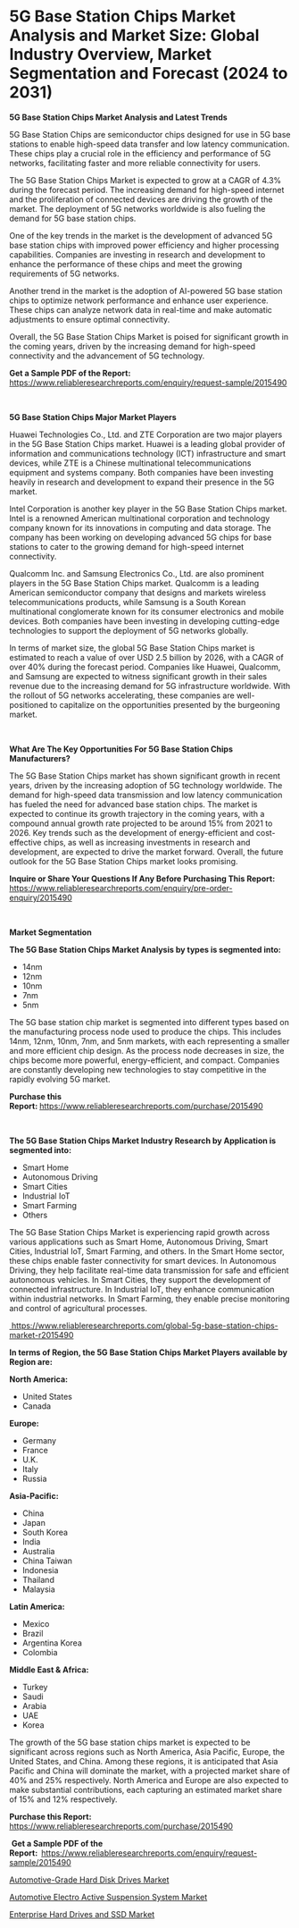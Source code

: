<p><h1>5G Base Station Chips Market Analysis and Market Size: Global Industry Overview, Market Segmentation and Forecast (2024 to 2031)</h1></p><p><strong>5G Base Station Chips Market Analysis and Latest Trends</strong></p>
<p><p>5G Base Station Chips are semiconductor chips designed for use in 5G base stations to enable high-speed data transfer and low latency communication. These chips play a crucial role in the efficiency and performance of 5G networks, facilitating faster and more reliable connectivity for users.</p><p>The 5G Base Station Chips Market is expected to grow at a CAGR of 4.3% during the forecast period. The increasing demand for high-speed internet and the proliferation of connected devices are driving the growth of the market. The deployment of 5G networks worldwide is also fueling the demand for 5G base station chips.</p><p>One of the key trends in the market is the development of advanced 5G base station chips with improved power efficiency and higher processing capabilities. Companies are investing in research and development to enhance the performance of these chips and meet the growing requirements of 5G networks.</p><p>Another trend in the market is the adoption of AI-powered 5G base station chips to optimize network performance and enhance user experience. These chips can analyze network data in real-time and make automatic adjustments to ensure optimal connectivity.</p><p>Overall, the 5G Base Station Chips Market is poised for significant growth in the coming years, driven by the increasing demand for high-speed connectivity and the advancement of 5G technology.</p></p>
<p><strong>Get a Sample PDF of the Report:&nbsp;</strong> <a href="https://www.reliableresearchreports.com/enquiry/request-sample/2015490">https://www.reliableresearchreports.com/enquiry/request-sample/2015490</a></p>
<p>&nbsp;</p>
<p><strong>5G Base Station Chips Major Market Players</strong></p>
<p><p>Huawei Technologies Co., Ltd. and ZTE Corporation are two major players in the 5G Base Station Chips market. Huawei is a leading global provider of information and communications technology (ICT) infrastructure and smart devices, while ZTE is a Chinese multinational telecommunications equipment and systems company. Both companies have been investing heavily in research and development to expand their presence in the 5G market. </p><p>Intel Corporation is another key player in the 5G Base Station Chips market. Intel is a renowned American multinational corporation and technology company known for its innovations in computing and data storage. The company has been working on developing advanced 5G chips for base stations to cater to the growing demand for high-speed internet connectivity.</p><p>Qualcomm Inc. and Samsung Electronics Co., Ltd. are also prominent players in the 5G Base Station Chips market. Qualcomm is a leading American semiconductor company that designs and markets wireless telecommunications products, while Samsung is a South Korean multinational conglomerate known for its consumer electronics and mobile devices. Both companies have been investing in developing cutting-edge technologies to support the deployment of 5G networks globally.</p><p>In terms of market size, the global 5G Base Station Chips market is estimated to reach a value of over USD 2.5 billion by 2026, with a CAGR of over 40% during the forecast period. Companies like Huawei, Qualcomm, and Samsung are expected to witness significant growth in their sales revenue due to the increasing demand for 5G infrastructure worldwide. With the rollout of 5G networks accelerating, these companies are well-positioned to capitalize on the opportunities presented by the burgeoning market.</p></p>
<p>&nbsp;</p>
<p><strong>What Are The Key Opportunities For 5G Base Station Chips Manufacturers?</strong></p>
<p><p>The 5G Base Station Chips market has shown significant growth in recent years, driven by the increasing adoption of 5G technology worldwide. The demand for high-speed data transmission and low latency communication has fueled the need for advanced base station chips. The market is expected to continue its growth trajectory in the coming years, with a compound annual growth rate projected to be around 15% from 2021 to 2026. Key trends such as the development of energy-efficient and cost-effective chips, as well as increasing investments in research and development, are expected to drive the market forward. Overall, the future outlook for the 5G Base Station Chips market looks promising.</p></p>
<p><strong>Inquire or Share Your Questions If Any Before Purchasing This Report:</strong> <a href="https://www.reliableresearchreports.com/enquiry/pre-order-enquiry/2015490">https://www.reliableresearchreports.com/enquiry/pre-order-enquiry/2015490</a></p>
<p>&nbsp;</p>
<p><strong>Market Segmentation</strong></p>
<p><strong>The 5G Base Station Chips Market Analysis by types is segmented into:</strong></p>
<p><ul><li>14nm</li><li>12nm</li><li>10nm</li><li>7nm</li><li>5nm</li></ul></p>
<p><p>The 5G base station chip market is segmented into different types based on the manufacturing process node used to produce the chips. This includes 14nm, 12nm, 10nm, 7nm, and 5nm markets, with each representing a smaller and more efficient chip design. As the process node decreases in size, the chips become more powerful, energy-efficient, and compact. Companies are constantly developing new technologies to stay competitive in the rapidly evolving 5G market.</p></p>
<p><strong>Purchase this Report:&nbsp;</strong><a href="https://www.reliableresearchreports.com/purchase/2015490">https://www.reliableresearchreports.com/purchase/2015490</a></p>
<p>&nbsp;</p>
<p><strong>The 5G Base Station Chips Market Industry Research by Application is segmented into:</strong></p>
<p><ul><li>Smart Home</li><li>Autonomous Driving</li><li>Smart Cities</li><li>Industrial IoT</li><li>Smart Farming</li><li>Others</li></ul></p>
<p><p>The 5G Base Station Chips Market is experiencing rapid growth across various applications such as Smart Home, Autonomous Driving, Smart Cities, Industrial IoT, Smart Farming, and others. In the Smart Home sector, these chips enable faster connectivity for smart devices. In Autonomous Driving, they help facilitate real-time data transmission for safe and efficient autonomous vehicles. In Smart Cities, they support the development of connected infrastructure. In Industrial IoT, they enhance communication within industrial networks. In Smart Farming, they enable precise monitoring and control of agricultural processes.</p></p>
<p><a href="https://www.reliableresearchreports.com/global-5g-base-station-chips-market-r2015490">&nbsp;https://www.reliableresearchreports.com/global-5g-base-station-chips-market-r2015490</a></p>
<p><strong>In terms of Region, the 5G Base Station Chips Market Players available by Region are:</strong></p>
<p>
    <p> <strong> North America: </strong>
        <ul>
            <li>United States</li>
            <li>Canada</li>
        </ul>
        </p> 
    <p> <strong> Europe: </strong>
        <ul>
            <li>Germany</li>
            <li>France</li>
            <li>U.K.</li>
            <li>Italy</li>
            <li>Russia</li>
        </ul>
        </p> 
    <p> <strong> Asia-Pacific: </strong>
        <ul>
            <li>China</li>
            <li>Japan</li>
            <li>South Korea</li>
            <li>India</li>
            <li>Australia</li>
            <li>China Taiwan</li>
            <li>Indonesia</li>
            <li>Thailand</li>
            <li>Malaysia</li>
        </ul>
        </p> 
    <p> <strong> Latin America: </strong>
        <ul>
            <li>Mexico</li>
            <li>Brazil</li>
            <li>Argentina Korea</li>
            <li>Colombia</li>
        </ul>
        </p> 
    <p> <strong> Middle East & Africa: </strong>
        <ul>
            <li>Turkey</li>
            <li>Saudi</li>
            <li>Arabia</li>
            <li>UAE</li>
            <li>Korea</li>
        </ul>
    </p>
    </p>
<p><p>The growth of the 5G base station chips market is expected to be significant across regions such as North America, Asia Pacific, Europe, the United States, and China. Among these regions, it is anticipated that Asia Pacific and China will dominate the market, with a projected market share of 40% and 25% respectively. North America and Europe are also expected to make substantial contributions, each capturing an estimated market share of 15% and 12% respectively.</p></p>
<p><strong>Purchase this Report: </strong><a href="https://www.reliableresearchreports.com/purchase/2015490">https://www.reliableresearchreports.com/purchase/2015490</a></p>
<p>&nbsp;<strong>Get a Sample PDF of the Report:&nbsp;&nbsp;</strong><a href="https://www.reliableresearchreports.com/enquiry/request-sample/2015490">https://www.reliableresearchreports.com/enquiry/request-sample/2015490</a></p>
<p><strong></strong></p>
<p><p><a href="https://github.com/edytherolanlouisejk1miz0wig/Market-Research-Report-List-3/blob/main/automotive-grade-hard-disk-drives-market.md">Automotive-Grade Hard Disk Drives Market</a></p><p><a href="https://github.com/JennyferFeil2023/Market-Research-Report-List-1/blob/main/automotive-electro-active-suspension-system-market.md">Automotive Electro Active Suspension System Market</a></p><p><a href="https://github.com/gracielawharr/Market-Research-Report-List-1/blob/main/enterprise-hard-drives-and-ssd-market.md">Enterprise Hard Drives and SSD Market</a></p></p>